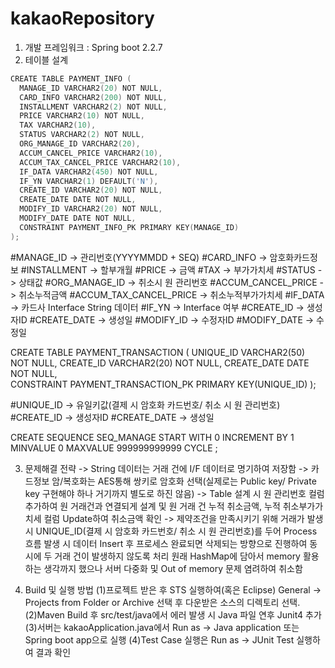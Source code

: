 # kakaoRepository

1. 개발 프레임워크 : Spring boot 2.2.7
2. 테이블 설계
``` C
CREATE TABLE PAYMENT_INFO (
  MANAGE_ID VARCHAR2(20) NOT NULL,
  CARD_INFO VARCHAR2(200) NOT NULL,
  INSTALLMENT VARCHAR2(2) NOT NULL,
  PRICE VARCHAR2(10) NOT NULL,
  TAX VARCHAR2(10),
  STATUS VARCHAR2(2) NOT NULL,
  ORG_MANAGE_ID VARCHAR2(20),
  ACCUM_CANCEL_PRICE VARCHAR2(10),
  ACCUM_TAX_CANCEL_PRICE VARCHAR2(10),
  IF_DATA VARCHAR2(450) NOT NULL,
  IF_YN VARCHAR2(1) DEFAULT('N'),
  CREATE_ID VARCHAR2(20) NOT NULL,
  CREATE_DATE DATE NOT NULL,
  MODIFY_ID VARCHAR2(20) NOT NULL,
  MODIFY_DATE DATE NOT NULL,
  CONSTRAINT PAYMENT_INFO_PK PRIMARY KEY(MANAGE_ID)
);
```
#MANAGE_ID -> 관리번호(YYYYMMDD + SEQ)
#CARD_INFO -> 암호화카드정보
#INSTALLMENT -> 할부개월
#PRICE -> 금액
#TAX -> 부가가치세
#STATUS -> 상태값
#ORG_MANAGE_ID -> 취소시 원 관리번호
#ACCUM_CANCEL_PRICE -> 취소누적금액
#ACCUM_TAX_CANCEL_PRICE -> 취소누적부가가치세
#IF_DATA -> 카드사 Interface String 데이터
#IF_YN -> Interface 여부
#CREATE_ID -> 생성자ID
#CREATE_DATE -> 생성일
#MODIFY_ID -> 수정자ID
#MODIFY_DATE -> 수정일

CREATE TABLE PAYMENT_TRANSACTION (
  UNIQUE_ID VARCHAR2(50) NOT NULL,
  CREATE_ID VARCHAR2(20) NOT NULL,
  CREATE_DATE DATE NOT NULL,  
  CONSTRAINT PAYMENT_TRANSACTION_PK PRIMARY KEY(UNIQUE_ID)
);

#UNIQUE_ID -> 유일키값(결제 시 암호화 카드번호/ 취소 시 원 관리번호)
#CREATE_ID -> 생성자ID
#CREATE_DATE -> 생성일

CREATE SEQUENCE SEQ_MANAGE
  START WITH 0
  INCREMENT BY 1
  MINVALUE 0
  MAXVALUE 999999999999
  CYCLE
;

3. 문제해결 전략
-> String 데이터는 거래 건에 I/F 데이터로 명기하여 저장함
-> 카드정보 암/복호화는 AES통해 쌍키로 암호화 선택(실제로는 Public key/ Private key 구현해야 하나 거기까지 별도로 하진 않음)
-> Table 설계 시 원 관리번호 컬럼 추가하여 원 거래건과 연결되게 설계 및 원 거래 건 누적 취소금액, 
   누적 취소부가가치세 컬럼 Update하여 취소금액 확인
-> 제약조건을 만족시키기 위해 거래가 발생 시 UNIQUE_ID(결제 시 암호화 카드번호/ 취소 시 원 관리번호)를 두어 Process 흐름 발생 시
   데이터 Insert 후 프로세스 완료되면 삭제되는 방향으로 진행하여 동시에 두 거래 건이 발생하지 않도록 처리
   원래 HashMap에 담아서 memory 활용하는 생각까지 했으나 서버 다중화 및 Out of memory 문제 염려하여 취소함
   
   
4. Build 및 실행 방법
 (1)프로젝트 받은 후 STS 실행하여(혹은 Eclipse) General -> Projects from Folder or Archive 선택 후
    다운받은 소스의 디렉토리 선택.
 (2)Maven Build 후 src/test/java에서 에러 발생 시 Java 파일 연후 Junit4 추가
 (3)서버는 kakaoApplication.java에서 Run as -> Java application 또는 Spring boot app으로 실행
 (4)Test Case 실행은 Run as -> JUnit Test 실행하여 결과 확인
   
